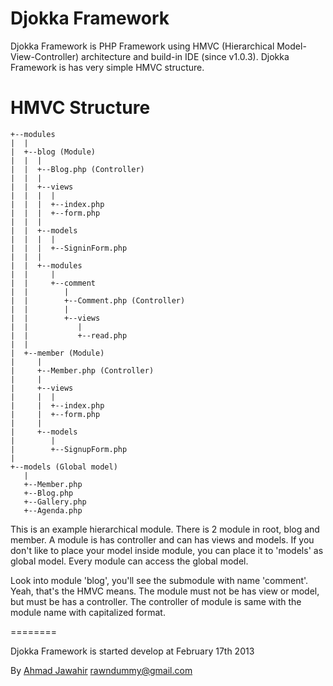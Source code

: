 Djokka Framework
================

Djokka Framework is PHP Framework using HMVC (Hierarchical Model-View-Controller) architecture and build-in IDE (since v1.0.3). Djokka Framework is has very simple HMVC structure.

HMVC Structure
==============

```
+--modules
|  |
|  +--blog (Module)
|  |  |
|  |  +--Blog.php (Controller)
|  |  |
|  |  +--views
|  |  |  |
|  |  |  +--index.php
|  |  |  +--form.php
|  |  |
|  |  +--models
|  |  |  |
|  |  |  +--SigninForm.php
|  |  |
|  |  +--modules
|  |     |
|  |     +--comment
|  |        |
|  |        +--Comment.php (Controller)
|  |        |
|  |        +--views
|  |           |
|  |           +--read.php
|  |
|  +--member (Module)
|     |
|     +--Member.php (Controller)
|     |
|     +--views
|     |  |
|     |  +--index.php
|     |  +--form.php
|     |
|     +--models
|        |
|        +--SignupForm.php
|
+--models (Global model)
   |
   +--Member.php
   +--Blog.php
   +--Gallery.php
   +--Agenda.php
```

This is an example hierarchical module. There is 2 module in root, blog and member. A module is has controller and can has views and models.
If you don't like to place your model inside module, you can place it to 'models' as global model. Every module can access the global model.

Look into module 'blog', you'll see the submodule with name 'comment'. Yeah, that's the HMVC means. The module must not be has view or model,
but must be has a controller. The controller of module is same with the module name with capitalized format.

========

Djokka Framework is started develop at February 17th 2013

By [Ahmad Jawahir](http://twitter.com/ahmjw) <rawndummy@gmail.com>